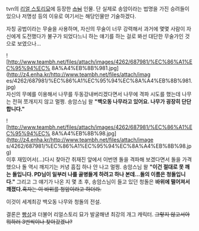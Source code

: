 tvn의 [리얼 스토리묘](%EB%A6%AC%EC%96%BC%20%EC%8A%A4%ED%86%A0%EB%A6%AC%20%EB%AC%98.md)에 등장한
<del>[스님](%EC%8A%A4%EB%8B%98.md)</del> 인물. 단 실제로 송암이라는 법명을 가진 승려들이 있으나 저명성
등의 이유로 여기서는 해당인물만 기술하겠다.

자칭 공법이라는 무술을 사용하며, 자신의 무술이 너무 강력해서 과거에 몇몇 사람이 자신에게 도전했다가 불구가 되었다느니 하는 얘기를 하는
걸로 봐선 대단한 무술가인 것으로 보였으나...  

![http://www.teambh.net/files/attach/images/4262/687981/%EC%86%A1%EC%95%94%EC%
8A%A4%EB%8B%981.jpg](http://z4.enha.kr/http://www.teambh.net/files/attach/imag
es/4262/687981/%EC%86%A1%EC%95%94%EC%8A%A4%EB%8B%981.jpg)  
자신의 무예를 이용해서 나무를 두동강내버리겠다면서 나무에 격파 시도를 했는데 나무는 전혀 쪼개지지 않고 멀쩡. 송암스님 왈 **"백오동
나무라고 있어요. 나무가 굉장히 단단합니다."**

![http://www.teambh.net/files/attach/images/4262/687981/%EC%86%A1%EC%95%94%EC%
8A%A4%EB%8B%98.jpg](http://z4.enha.kr/http://www.teambh.net/files/attach/image
s/4262/687981/%EC%86%A1%EC%95%94%EC%8A%A4%EB%8B%98.jpg)  
이후 재밌어서(...)다시 찾아간 취재진 앞에서 이번엔 돌을 격파해 보겠다면서 돌을 가격했으나 돌 역시 깨지기는 커녕 흠집 하나 안 나고
멀쩡. 송암스님 왈 **"이건 절대로 못 깨는 돌입니다. PD님이 일부러 나를 골병들게 하려고 하나 본데...돌의 이름은 청돌입니다."**
그리고 그 얘기가 나온 지 몇 초 후, 송암스님이 들고 있던 청돌은 **바위에 떨어져서 깨졌다.**<del>혹자는 이 바위를 청암이라고
하더라.</del>

이것이 세계최강 백오동 나무와 청돌의 전설.  

결론은 [빵상](%EB%B9%B5%EC%83%81.md)과 더불어 리얼스토리 묘가 발굴해낸 최강의 개그 캐릭터. <del>그렇지
않고서야 뭐하러 3번씩이나 찾아갔겠나?</del>

  

